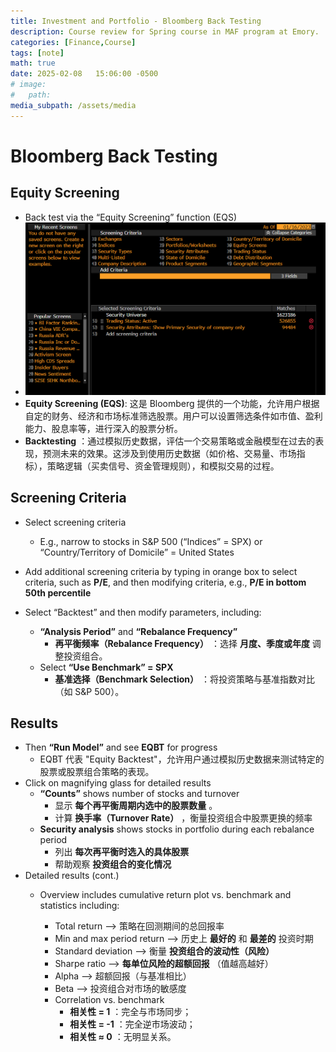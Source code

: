 ```yaml
---
title: Investment and Portfolio - Bloomberg Back Testing
description: Course review for Spring course in MAF program at Emory.
categories: [Finance,Course]
tags: [note]
math: true
date: 2025-02-08   15:06:00 -0500
# image:
#   path:
media_subpath: /assets/media
---
```

# Bloomberg Back Testing

## **Equity Screening**

- Back test via the “Equity Screening” function (EQS)
- ![Bloomberg Interface](bloomberg.png)
- **Equity Screening (EQS)**: 这是 Bloomberg 提供的一个功能，允许用户根据自定的财务、经济和市场标准筛选股票。用户可以设置筛选条件如市值、盈利能力、股息率等，进行深入的股票分析。
- **Backtesting** ：通过模拟历史数据，评估一个交易策略或金融模型在过去的表现，预测未来的效果。这涉及到使用历史数据（如价格、交易量、市场指标），策略逻辑（买卖信号、资金管理规则），和模拟交易的过程。

## **Screening Criteria**

- Select screening criteria

  - E.g., narrow to stocks in S&P 500 (“Indices” = SPX) or “Country/Territory of Domicile” = United States
- Add additional screening criteria by typing in orange box to select criteria, such as **P/E**, and then modifying criteria, e.g., **P/E in bottom 50th percentile**
- Select “Backtest” and then modify parameters, including:

  - **“Analysis Period”** and **“Rebalance Frequency”**
    - **再平衡频率（Rebalance Frequency）** ：选择 **月度、季度或年度** 调整投资组合。
  - Select **“Use Benchmark” = SPX**
    - **基准选择（Benchmark Selection）** ：将投资策略与基准指数对比（如 S&P 500）。

## **Results**

- Then **“Run Model”** and see **EQBT** for progress
  - EQBT 代表 "Equity Backtest"，允许用户通过模拟历史数据来测试特定的股票或股票组合策略的表现。
- Click on magnifying glass for detailed results
  - **“Counts”** shows number of stocks and turnover
    - 显示 **每个再平衡周期内选中的股票数量** 。
    - 计算 **换手率（Turnover Rate）** ，衡量投资组合中股票更换的频率
  - **Security analysis** shows stocks in portfolio during each rebalance period
    - 列出 **每次再平衡时选入的具体股票**
    - 帮助观察 **投资组合的变化情况**
- Detailed results (cont.)
  - Overview includes cumulative return plot vs. benchmark and statistics including:

    - Total return --> 策略在回测期间的总回报率
    - Min and max period return --> 历史上 **最好的** 和 **最差的** 投资时期
    - Standard deviation --> 衡量 **投资组合的波动性（风险）**
    - Sharpe ratio --> **每单位风险的超额回报** （值越高越好）
    - Alpha --> 超额回报（与基准相比）
    - Beta --> 投资组合对市场的敏感度
    - Correlation vs. benchmark
      - **相关性 = 1** ：完全与市场同步；
      - **相关性 = -1** ：完全逆市场波动；
      - **相关性 ≈ 0** ：无明显关系。
